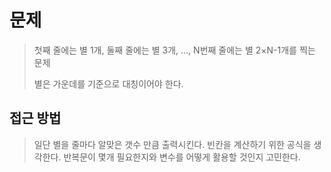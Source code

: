 # 문제
> 첫째 줄에는 별 1개, 둘째 줄에는 별 3개, ..., N번째 줄에는 별 2×N-1개를 찍는 문제
>
>별은 가운데를 기준으로 대칭이어야 한다.

## 접근 방법
> 일단 별을 줄마다 알맞은 갯수 만큼 출력시킨다.
> 빈칸을 계산하기 위한 공식을 생각한다.
> 반복문이 몇개 필요한지와 변수를 어떻게 활용할 것인지 고민한다.
